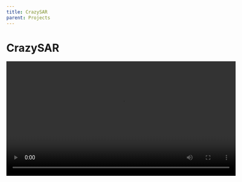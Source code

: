```yaml
---
title: CrazySAR
parent: Projects
---
```


# CrazySAR

<video width="600" controls>
  <source src="IMG_6255(1).mp4" type="video/mp4">
  Your browser does not support the video tag.
</video>
